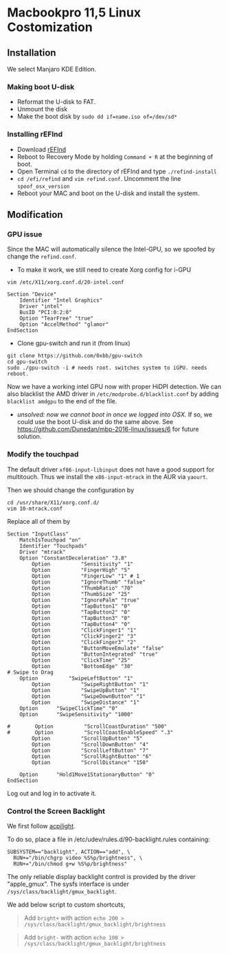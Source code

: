 # Macbookpro 11,5 Linux Costomization
## Installation
We select Manjaro KDE Edition. 
### Making boot U-disk
* Reformat the U-disk to FAT.
* Unmount the disk
* Make the boot disk by `sudo dd if=name.iso of=/dev/sd*`

### Installing rEFInd
* Download [rEFInd](http://www.rodsbooks.com/refind/getting.html) 
* Reboot to Recovery Mode by holding `Command + R` at the beginning of boot.
* Open Terminal `cd` to the directory of rEFInd and type `./refind-install`
* `cd /efi/refind` and `vim refind.conf`. Uncomment the line `spoof_osx_version`
* Reboot your MAC and boot on the U-disk and install the system.
## Modification
### GPU issue
Since the MAC will automatically silence the Intel-GPU, so we spoofed by change the `refind.conf`. 

* To make it work, we still need to create Xorg config for i-GPU

`vim /etc/X11/xorg.conf.d/20-intel.conf`
~~~
Section "Device"
	Identifier "Intel Graphics"
	Driver "intel"
	BusID "PCI:0:2:0"
	Option "TearFree" "true"
	Option "AccelMethod" "glamor"
EndSection
~~~
* Clone gpu-switch and run it (from linux)
~~~
git clone https://github.com/0xbb/gpu-switch
cd gpu-switch
sudo ./gpu-switch -i # needs root. switches system to iGPU. needs reboot.
~~~

Now we have a working intel GPU now with proper HiDPI detection. We can also blacklist the AMD driver in `/etc/modprobe.d/blacklist.conf` by adding `blacklist amdgpu` to the end of the file.

* *unsolved: now we cannot boot in once we logged into OSX.* If so, we could use the boot U-disk and do the same above. See https://github.com/Dunedan/mbp-2016-linux/issues/6 for future solution.

### Modify the touchpad
The default driver `xf86-input-libinput` does not have a good support for multitouch. Thus we install the `x86-input-mtrack` in the AUR via `yaourt`.

Then we should change the configuration by
~~~
cd /usr/share/X11/xorg.conf.d/
vim 10-mtrack.conf	
~~~
Replace all of them by 
~~~
Section "InputClass"
    MatchIsTouchpad "on"
    Identifier "Touchpads"
    Driver "mtrack"
    Option "ConstantDeceleration" "3.8"
        Option          "Sensitivity" "1"
        Option          "FingerHigh" "5"
        Option          "FingerLow" "1" # 1
        Option          "IgnoreThumb" "false"
        Option          "ThumbRatio" "70"
        Option          "ThumbSize" "25"
        Option          "IgnorePalm" "true"
        Option          "TapButton1" "0"
        Option          "TapButton2" "0"
        Option          "TapButton3" "0"
        Option          "TapButton4" "0"
        Option          "ClickFinger1" "1"
        Option          "ClickFinger2" "3"
        Option          "ClickFinger3" "2"
        Option          "ButtonMoveEmulate" "false"
        Option          "ButtonIntegrated" "true"
        Option          "ClickTime" "25"
        Option          "BottomEdge" "30"
# Swipe to Drag
	Option          "SwipeLeftButton" "1"
        Option          "SwipeRightButton" "1"
        Option          "SwipeUpButton" "1"
        Option          "SwipeDownButton" "1"
        Option          "SwipeDistance" "1"
	Option		"SwipeClickTime" "0"
	Option		"SwipeSensitivity" "1000"

#        Option          "ScrollCoastDuration" "500"
#        Option          "ScrollCoastEnableSpeed" ".3"
        Option          "ScrollUpButton" "5"
        Option          "ScrollDownButton" "4"
        Option          "ScrollLeftButton" "7"
        Option          "ScrollRightButton" "6"
        Option          "ScrollDistance" "150"

	Option 		"Hold1Move1StationaryButton" "0"
EndSection
~~~

Log out and log in to activate it.

### Control the Screen Backlight
We first follow [acpilight](https://github.com/wavexx/acpilight/).

To do so, place a file in /etc/udev/rules.d/90-backlight.rules containing:
~~~
SUBSYSTEM=="backlight", ACTION=="add", \
  RUN+="/bin/chgrp video %S%p/brightness", \
  RUN+="/bin/chmod g+w %S%p/brightness"
~~~

The only reliable display backlight control is provided by the driver "apple_gmux". The sysfs interface is under `/sys/class/backlight/gmux_backlight`.

We add below script to custom shortcuts,

> Add `bright+` with action `echo 200 >  /sys/class/backlight/gmux_backlight/brightness`

> Add `bright-` with action `echo 100 >  /sys/class/backlight/gmux_backlight/brightness`
